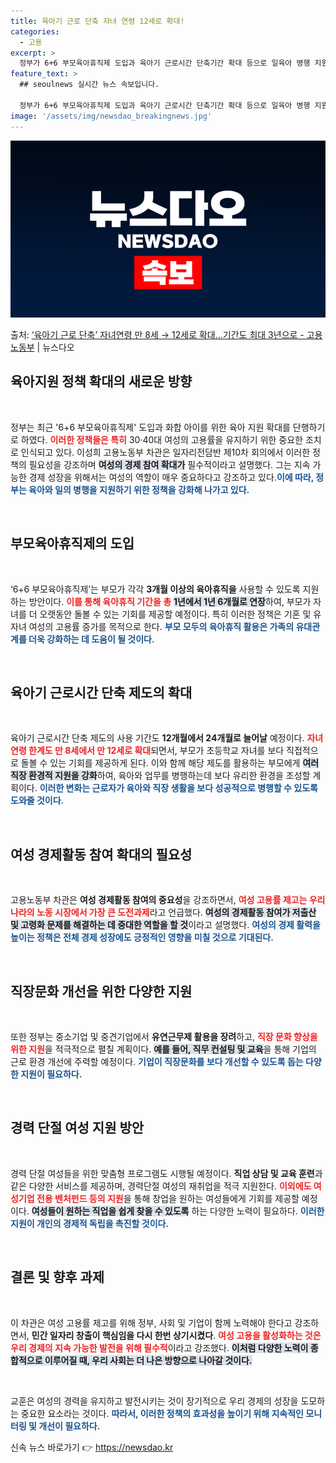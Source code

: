 ```yaml
---
title: 육아기 근로 단축 자녀 연령 12세로 확대!
categories:
  - 고용
excerpt: >
  정부가 6+6 부모육아휴직제 도입과 육아기 근로시간 단축기간 확대 등으로 일육아 병행 지원을 적극 확대하기로…
feature_text: >
  ## seoulnews 실시간 뉴스 속보입니다.

  정부가 6+6 부모육아휴직제 도입과 육아기 근로시간 단축기간 확대 등으로 일육아 병행 지원을 적극 확대하기로…
image: '/assets/img/newsdao_breakingnews.jpg'
---
```


![뉴스다오 속보](/assets/img/newsdao_breakingnews.jpg)

<p>출처: <a href="https://newsdao.kr/2160" rel="dofollow">‘육아기 근로 단축’ 자녀연령 만 8세 → 12세로 확대…기간도 최대 3년으로 - 고용노동부</a> | 뉴스다오</p>

<h2 data-ke-size="size26">육아지원 정책 확대의 새로운 방향</h2>

<p data-ke-size="size16">&nbsp;</p>

정부는 최근 '6+6 부모육아휴직제' 도입과 화합 아이를 위한 육아 지원 확대를 단행하기로 하였다. <b><span style="color: #ee2323;">이러한 정책들은 특히</span></b> 30·40대 여성의 고용률을 유지하기 위한 중요한 조치로 인식되고 있다. 이성희 고용노동부 차관은 일자리전담반 제10차 회의에서 이러한 정책의 필요성을 강조하며 <b><span style="background-color: #21538527;">여성의 경제 참여 확대가</span></b> 필수적이라고 설명했다. 그는 지속 가능한 경제 성장을 위해서는 여성의 역할이 매우 중요하다고 강조하고 있다.<b><span style="color: #1a5490;">이에 따라, 정부는 육아와 일의 병행을 지원하기 위한 정책을 강화해 나가고 있다.</span></b>

<p data-ke-size="size16">&nbsp;</p>

<h2 data-ke-size="size26">부모육아휴직제의 도입</h2>

<p data-ke-size="size16">&nbsp;</p>

‘6+6 부모육아휴직제’는 부모가 각각 <b>3개월 이상의 육아휴직을</b> 사용할 수 있도록 지원하는 방안이다. <b><span style="color: #ee2323;">이를 통해 육아휴직 기간을 총</span></b> <b><span style="background-color: #21538527;">1년에서 1년 6개월로 연장</span></b>하여, 부모가 자녀를 더 오랫동안 돌볼 수 있는 기회를 제공할 예정이다. 특히 이러한 정책은 기혼 및 유자녀 여성의 고용률 증가를 목적으로 한다. <b><span style="color: #1a5490;">부모 모두의 육아휴직 활용은 가족의 유대관계를 더욱 강화하는 데 도움이 될 것이다.</span></b>

<p data-ke-size="size16">&nbsp;</p>

<h2 data-ke-size="size26">육아기 근로시간 단축 제도의 확대</h2>

<p data-ke-size="size16">&nbsp;</p>

육아기 근로시간 단축 제도의 사용 기간도 <b>12개월에서 24개월로 늘어날</b> 예정이다. <b><span style="color: #ee2323;">자녀 연령 한계도 만 8세에서 만 12세로 확대</span></b>되면서, 부모가 초등학교 자녀를 보다 직접적으로 돌볼 수 있는 기회를 제공하게 된다. 이와 함께 해당 제도를 활용하는 부모에게 <b><span style="background-color: #21538527;">여러 직장 환경적 지원을 강화</span></b>하여, 육아와 업무를 병행하는데 보다 유리한 환경을 조성할 계획이다. <b><span style="color: #1a5490;">이러한 변화는 근로자가 육아와 직장 생활을 보다 성공적으로 병행할 수 있도록 도와줄 것이다.</span></b>

<p data-ke-size="size16">&nbsp;</p>

<h2 data-ke-size="size26">여성 경제활동 참여 확대의 필요성</h2>

<p data-ke-size="size16">&nbsp;</p>

고용노동부 차관은 <b>여성 경제활동 참여의 중요성</b>을 강조하면서, <b><span style="color: #ee2323;">여성 고용률 제고는 우리나라의 노동 시장에서 가장 큰 도전과제</span></b>라고 언급했다. <b><span style="background-color: #21538527;">여성의 경제활동 참여가 저출산 및 고령화 문제를 해결하는 데 중대한 역할을 할 것</span></b>이라고 설명했다. <b><span style="color: #1a5490;">여성의 경제 활력을 높이는 정책은 전체 경제 성장에도 긍정적인 영향을 미칠 것으로 기대된다.</span></b>

<p data-ke-size="size16">&nbsp;</p>

<h2 data-ke-size="size26">직장문화 개선을 위한 다양한 지원</h2>

<p data-ke-size="size16">&nbsp;</p>

또한 정부는 중소기업 및 중견기업에서 <b>유연근무제 활용을 장려</b>하고, <b><span style="color: #ee2323;">직장 문화 향상을 위한 지원</span></b>을 적극적으로 펼칠 계획이다. <b><span style="background-color: #21538527;">예를 들어, 직무 컨설팅 및 교육</span></b>을 통해 기업의 근로 환경 개선에 주력할 예정이다. <b><span style="color: #1a5490;">기업이 직장문화를 보다 개선할 수 있도록 돕는 다양한 지원이 필요하다.</span></b>

<p data-ke-size="size16">&nbsp;</p>

<h2 data-ke-size="size26">경력 단절 여성 지원 방안</h2>

<p data-ke-size="size16">&nbsp;</p>

경력 단절 여성들을 위한 맞춤형 프로그램도 시행될 예정이다. <b>직업 상담 및 교육 훈련</b>과 같은 다양한 서비스를 제공하며, 경력단절 여성의 재취업을 적극 지원한다. <b><span style="color: #ee2323;">이외에도 여성기업 전용 벤처펀드 등의 지원</span></b>을 통해 창업을 원하는 여성들에게 기회를 제공할 예정이다. <b><span style="background-color: #21538527;">여성들이 원하는 직업을 쉽게 찾을 수 있도록</span></b> 하는 다양한 노력이 필요하다. <b><span style="color: #1a5490;">이러한 지원이 개인의 경제적 독립을 촉진할 것이다.</span></b>

<p data-ke-size="size16">&nbsp;</p>

<h2 data-ke-size="size26">결론 및 향후 과제</h2>

<p data-ke-size="size16">&nbsp;</p>

이 차관은 여성 고용률 제고를 위해 정부, 사회 및 기업이 함께 노력해야 한다고 강조하면서, <b>민간 일자리 창출이 핵심임을 다시 한번 상기시켰다</b>. <b><span style="color: #ee2323;">여성 고용을 활성화하는 것은 우리 경제의 지속 가능한 발전을 위해 필수적</span></b>이라고 강조했다. <b><span style="background-color: #21538527;">이처럼 다양한 노력이 종합적으로 이루어질 때, 우리 사회는 더 나은 방향으로 나아갈 것이다.</span></b>

<p data-ke-size="size16">&nbsp;</p>

교훈은 여성의 경력을 유지하고 발전시키는 것이 장기적으로 우리 경제의 성장을 도모하는 중요한 요소라는 것이다. <b><span style="color: #1a5490;">따라서, 이러한 정책의 효과성을 높이기 위해 지속적인 모니터링 및 개선이 필요하다.</span></b> 

신속 뉴스 바로가기 👉 <a href="https://newsdao.kr" rel="dofollow">https://newsdao.kr</a>


